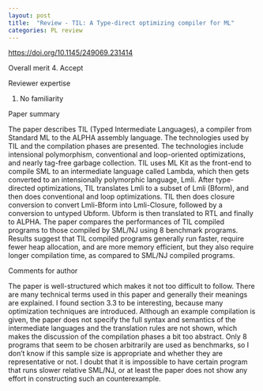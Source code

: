 ```yaml
---
layout: post
title:  "Review - TIL: A Type-direct optimizing compiler for ML"
categories: PL review
---
```


https://doi.org/10.1145/249069.231414

Overall merit
4. Accept

Reviewer expertise
1. No familiarity

Paper summary

The paper describes TIL (Typed Intermediate Languages), a compiler from Standard ML to the ALPHA assembly language. The technologies used by TIL and the compilation phases are presented. The technologies include intensional polymorphism, conventional and loop-oriented optimizations, and nearly tag-free garbage collection. TIL uses ML Kit as the front-end to compile SML to an intermediate language called Lambda, which then gets converted to an intensionally polymorphic language, Lmli. After type-directed optimizations, TIL translates Lmli to a subset of Lmli (Bform), and then does conventional and loop optimizations. TIL then does closure conversion to convert Lmli-Bform into Lmli-Closure, followed by a conversion to untyped Ubform. Ubform is then translated to RTL and finally to ALPHA. The paper compares the performances of TIL compiled programs to those compiled by SML/NJ using 8 benchmark programs. Results suggest that TIL compiled programs generally run faster, require fewer heap allocation, and are more memory efficient, but they also require longer compilation time, as compared to SML/NJ compiled programs.

Comments for author

The paper is well-structured which makes it not too difficult to follow. There are many technical terms used in this paper and generally their meanings are explained. I found section 3.3 to be interesting, because many optimization techniques are introduced. Although an example compilation is given, the paper does not specify the full syntax and semantics of the intermediate languages and the translation rules are not shown, which makes the discussion of the compilation phases a bit too abstract. Only 8 programs that seem to be chosen arbitrarily are used as benchmarks, so I don’t know if this sample size is appropriate and whether they are representative or not. I doubt that it is impossible to have certain program that runs slower relative SML/NJ, or at least the paper does not show any effort in constructing such an counterexample.
